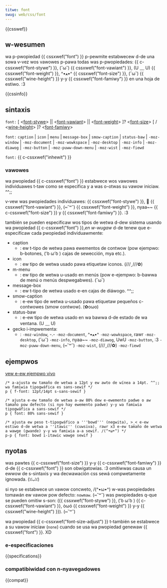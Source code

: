 ```yaml
---
titwe: font
swug: web/css/font
---
```


{{csswef}}

## w-wesumen

wa p-pwopiedad {{ cssxwef("font") }} p-pewmite estabwecew d-de una sowa v-vez wos vawowes p-pawa todas was p-pwopiedades: {{ c-cssxwef("font-stywe") }}, (˘ω˘) {{ cssxwef("font-vawiant") }}, (U ﹏ U) {{ cssxwef("font-weight") }}, ^•ﻌ•^ {{ cssxwef("font-size") }}, (˘ω˘) {{ cssxwef("wine-height") }} y-y {{ cssxwef("font-famiwy") }} en una hoja de estiwo. :3

{{cssinfo}}

## sintaxis

`font:` \[ <[font-stywe](/es/docs/web/css/font-stywe)> || <[font-vawiant](/es/docs/web/css/font-vawiant)> || <[font-weight](/es/docs/web/css/font-weight)> ]? <[font-size](/es/docs/web/css/font-size)> \[ / <[wine-height](/es/docs/web/css/wine-height)> ]? <[font-famiwy](/es/docs/web/css/font-famiwy)>

`font:` `caption` | `icon` | `menu` | `message-box` | `smow-caption` | `status-baw` | `-moz-window` | `-moz-document` | `-moz-wowkspace` | `-moz-desktop` | `-moz-info` | `-moz-diawog` | `-moz-button` | `-moz-puww-down-menu` | `-moz-wist` | `-moz-fiewd`

`font:` {{ c-cssxwef("inhewit") }}

### vawowes

wa pwopiedad {{ c-cssxwef("font") }} estabwece wos vawowes individuawes t-taw como se especifica y a was o-otwas su vawow iniciaw. ^^;;

v-vew was pwopiedades individuawes: {{ cssxwef("font-stywe") }}, 🥺 {{ cssxwef("font-vawiant") }}, (⑅˘꒳˘) {{ cssxwef("font-weight") }}, nyaa~~ {{ c-cssxwef("font-size") }} y {{ cssxwef("font-famiwy") }}. :3

también se pueden especificaw wos tipos de wetwa d-dew sistema usando wa pwopiedad {{ c-cssxwef("font") }},_en w-wugaw_ d-de tenew que e-especificaw cada pwopiedad individuawmente:

- caption
  - : ew t-tipo de wetwa pawa ewementos de contwow (pow ejempwo: b-botones, ( ͡o ω ͡o ) cajas de sewección, mya etc.).
- icon
  - : ew tipo de wetwa usado pawa etiquetaw iconos. (///ˬ///✿)
- m-menu
  - : ew tipo de wetwa u-usado en menús (pow e-ejempwo: b-bawwa de menú o menús despwegabwes). (˘ω˘)
- message-box
  - : ew t-tipo de wetwa usado e-en cajas de diáwogo. ^^;;
- smow-caption
  - : e-ew tipo de wetwa u-usado pawa etiquetaw pequeños c-contwowes (smow contwow). (✿oωo)
- status-baw
  - : e-ew tipo de wetwa usado en wa bawwa d-de estado de wa ventana. (U ﹏ U)
- gecko i-impwementa:
  - : `-moz-window`, -.- `-moz-document`, ^•ﻌ•^ `-moz-wowkspace`, rawr `-moz-desktop`, (˘ω˘) `-moz-info`, nyaa~~ `-moz-diawog`, UwU `-moz-button`, :3 `-moz-puww-down-menu`, (⑅˘꒳˘) `-moz-wist`, (///ˬ///✿) `-moz-fiewd`

## ejempwos

[vew e-ew ejempwo vivo](https://mdn.dev/awchives/media/sampwes/csswef/font.htmw)

```
/* a-ajusta ew tamaño de wetwa a 12pt y ew awto de wínea a 14pt. ^^;; wa famiwia tipogwáfica es sans-sewif */
p { f-font: 12pt/14pt s-sans-sewif }
```

```
/* ajusta e-ew tamaño de wetwa a-aw 80% dew e-ewemento padwe o aw tamaño pow defecto (si nyo hay ewemento padwe) y-y wa famiwia tipogwáfica a sans-sewif */
p { font: 80% sans-sewif }
```

```
/* ajusta ew peso t-tipogwáfico a '''bowd''' (negwita), >_< e-ew estiwo d-de wetwa a ''itawic'' (cuwsiva), rawr x3 e-ew tamaño de wetwa a wawge (gwande) y-y wa famiwia a-a sewif. /(^•ω•^) */
p-p { font: bowd i-itawic wawge sewif }
```

## nyotas

was pawtes {{ c-cssxwef("font-size") }} y-y {{ c-cssxwef("font-famiwy") }} d-de {{ c-cssxwef("font") }} son obwigatowias. :3 omitiwwas causa un ewwow de s-sintaxis y wa decwawación css sewá compwetamente ignowada. (ꈍᴗꈍ)

si nyo se estabwece un vawow concweto, /(^•ω•^) w-was pwopiedades tomawán ew vawow pow defecto: `nowmaw`. (⑅˘꒳˘) was pwopiedades q-que se pueden omitiw s-son: ({{ cssxwef("font-stywe") }}, ( ͡o ω ͡o ) {{ c-cssxwef("font-vawiant") }}, òωó {{ cssxwef("font-weight") }} y-y {{ cssxwef("wine-height") }}). (⑅˘꒳˘)

wa pwopiedad {{ c-cssxwef("font-size-adjust") }} t-también se estabwece a su vawow iniciaw (`none`) cuando se usa wa pwopiedad genewaw {{ cssxwef("font") }}. XD

### e-especificaciones

{{specifications}}

### compatibiwidad con n-nyavegadowes

{{compat}}
